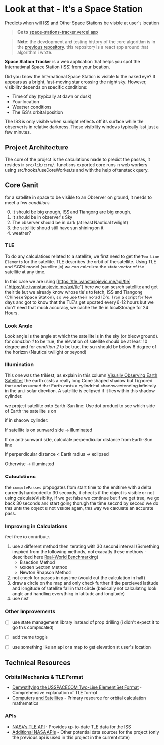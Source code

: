 # Look at that - It's a Space Station

Predicts when will ISS and Other Space Stations be visible at user's location

> **Go to** [space-stations-tracker.vercel.app]()

> **Note**: the development and testing history of the core algorithm is in the [previous repository](https://github.com/gopal-lohar/space-station-tracker-old). this repository is a react app around that algorithm i wrote.


**Space Station Tracker** is a web application that helps you spot the International Space Station (ISS) from your location.

Did you know the International Space Station is visible to the naked eye? It appears as a bright, fast-moving star crossing the night sky. However, visibility depends on specific conditions:

- Time of day (typically at dawn or dusk)
- Your location
- Weather conditions
- The ISS's orbital position

The ISS is only visible when sunlight reflects off its surface while the observer is in relative darkness. These visibility windows typically last just a few minutes.

## Project Architecture
The core of the project is the calculations made to predict the passes, it resides in `src/lib/core/`. functions exported core runs in web workers using src/hooks/useCoreWorker.ts and with the help of tanstack query.

## Core Ganit
for a satellite in space to be visible to an Observer on ground, it needs to meet a few *conditions*

0. It should be big enough, ISS and Tiangong are big enough.
1. It should be in observer's Sky
2. The observer should be in dark (at least Nautical twilight)
3. the satellite should still have sun shining on it
4. weather?

### TLE
To do any calculations related to a satellite, we first need to get the `Two Line Elements`  for the satellite. TLE describes the orbit of the satellite. Using TLE and SGP4 model (satellite.js) we can calculate the state vector of the satellite at any time.

In this case we are using [https://tle.ivanstanojevic.me/api/tle]("https://tle.ivanstanojevic.me/api/tle") here we can search satellite and get their tle but we already know whose tle's to fetch, ISS and Tiangong (Chinese Space Station), so we use their
norad ID's.
I ran a script for few days and got to know that the TLE's get updated every 6-12 hours but we don't need that much accuracy, we cache the tle in localStorage for 24 Hours.

### Look Angle
Look angle is the angle at which the satellite is in the sky (or bleow ground).
for *condition 1* to be true, the elevation of satellite should be at least 10 degree and for *condition 2* to be true, the sun should be below 6 degree of the horizon (Nautical twilight or beyond)

### Illumination
This one was the trikiest, as explain in this column [Visually Observing Earth Satellites](https://celestrak.org/columns/v03n01/) the earth casts a really long Cone shaped shadow but I ignored that and assumed that Earth casts a cylindrical shadow extending infinitely in the anti-solar direction. A satellite is eclipsed if it lies within this shadow cylinder.

we project satellite onto Earth-Sun line: Use dot product to see which side of Earth the satellite is on

if in shadow cylinder:

If satellite is on sunward side → illuminated

If on anti-sunward side, calculate perpendicular distance from Earth-Sun line

If perpendicular distance < Earth radius → eclipsed

Otherwise → illuminated

### Calculations
the `computePasses`  propogates from start time to the endtime with a delta currently hardcoded to 30 seconds, it checks if the object is visible or not using calculateVisibility, if we get false we continue but if we get true, we go back 30 seconds and start going thorugh the time second by second we do this until the object is not Visible again, this way we calculate an accurate pass.

### Improving in Calculations
feel free to contribute.

1. use a different method then iterating with 30 second interval (Something inspired from the following methods, not exacatly these methods - described here [Real-World Benchmarking](https://celestrak.org/columns/v03n02/))
	- Bisection Method
	- Golden Section Method
	- Newton Rhapson Method
2. not check for passes in daytime (would cut the calculation in half)
3. draw a circle on the map and only check further if the percieved latitude and longitude of satellite fall in that circle (basically not calculating look angle and handling everything in latitude and longitude)
4. use rust

### Other Improvements
-[ ] use state management library instead of prop drilling (i didn't expect it to go this complicated)
-[ ] add theme toggle
-[ ] use something like an api or a map to get elevation at user's location


## Technical Resources

### Orbital Mechanics & TLE Format
- [Demystifying the USSPACECOM Two-Line Element Set Format](https://keeptrack.space/deep-dive/two-line-element-set/) - Comprehensive explanation of TLE format
- [Computers and Satellites](https://celestrak.org/columns/) - Primary resource for orbital calculation mathematics

### APIs
- [NASA's TLE API](http://tle.ivanstanojevic.me/api/tle) - Provides up-to-date TLE data for the ISS
- [Additional NASA APIs](https://api.nasa.gov/) - Other potential data sources for the project (only the previous api is used in this project in the current state)

